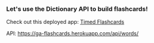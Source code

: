 ### Let's use the Dictionary API to build flashcards!

Check out this deployed app: [Timed Flashcards](https://ga-flashcards.herokuapp.com/api/words/)

API: https://ga-flashcards.herokuapp.com/api/words/

